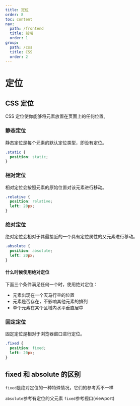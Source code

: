 ```yaml
---
title: 定位
order: 8
toc: content
nav:
  path: /frontend
  title: 前端
  order: 1
group:
  path: /css
  title: CSS
  order: 2
---
```


# 定位

## CSS 定位

CSS 定位使你能够将元素放置在页面上的任何位置。

### 静态定位

静态定位是每个元素的默认定位类型，即没有定位。

```css
.static {
  position: static;
}
```

### 相对定位

相对定位会按照元素的原始位置对该元素进行移动。

```css
.relative {
  position: relative;
  left: 20px;
}
```

### 绝对定位

绝对定位会相对于其最接近的一个具有定位属性的父元素进行移动。

```css
.absolute {
  position: absolute;
  left: 20px;
}
```

#### 什么时候使用绝对定位

下面三个条件满足任何一个时，使用绝对定位：

- 元素出现在一个天马行空的位置
- 元素是否存在，不影响其他元素的排列
- 单个元素在某个区域内水平垂直居中

### 固定定位

固定定位是相对于浏览器窗口进行定位。

```css
.fixed {
  position: fixed;
  left: 20px;
}
```

## fixed 和 absolute 的区别

`fixed`是绝对定位的一种特殊情况，它们的参考系不一样

`absolute`参考有定位的父元素 `fixed`参考视口(viewport)

